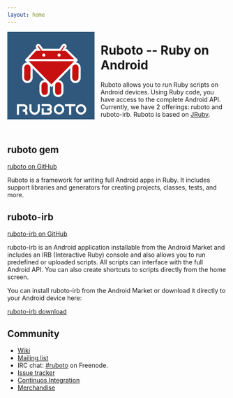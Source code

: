 ```yaml
---
layout: home
---
```


<img style="float:left ; padding-right: 1em" src="ruboto.png" />
<!--
<img style="float:right" src="ruboto.png" />
-->

# Ruboto -- Ruby on Android

Ruboto allows you to run Ruby scripts on Android devices.  Using Ruby code, you have access to the complete Android API.  Currently, we have 2 offerings:  ruboto and ruboto-irb.  Ruboto is based on [JRuby](http://jruby.org).

<br clear="all"/>

## ruboto gem

[ruboto on GitHub](http://github.com/ruboto/ruboto/)

Ruboto is a framework for writing full Android apps in Ruby.  It includes support libraries and generators for creating projects, classes, tests, and more.

## ruboto-irb

[ruboto-irb on GitHub](http://github.com/ruboto/ruboto-irb/)

ruboto-irb is an Android application installable from the Android Market and includes an IRB (Interactive Ruby) console and also allows you to run predefined or uploaded scripts.  All scripts can interface with the full Android API.  You can also create shortcuts to scripts directly from the home screen.

You can install ruboto-irb from the Android Market or download it directly to your Android device here:

[ruboto-irb download](http://www.androidzoom.com/android_applications/tools/ruboto-irb-ruby-on-android_hwcd_download.html)

## Community

* [Wiki](https://github.com/ruboto/ruboto/wiki)
* [Mailing list](http://groups.google.com/group/ruboto)
* IRC chat: [#ruboto](irc://irc.freenode.net/ruboto) on Freenode.
* [Issue tracker](https://github.com/ruboto/ruboto/issues)
* [Continuos Integration](http://ci.jruby.org/view/Ruboto/)
* [Merchandise](http://www.cafepress.co.uk/ruboto)
